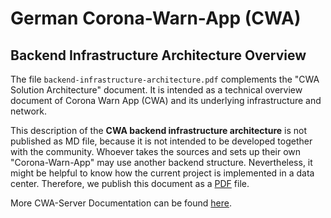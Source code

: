 # German Corona-Warn-App (CWA)

## Backend Infrastructure Architecture Overview

The file ``backend-infrastructure-architecture.pdf`` complements the "CWA Solution Architecture" document. It is intended as a technical overview document of Corona Warn App (CWA) and its underlying infrastructure and network.

This description of the **CWA backend infrastructure architecture** is not published as MD file, because it is not intended to be developed together with the community. Whoever takes the sources and sets up their own "Corona-Warn-App" may use another backend structure. Nevertheless, it might be helpful to know how the current project is implemented in a data center. Therefore, we publish this document as a [PDF](backend-infrastructure-architecture.pdf) file.

More CWA-Server Documentation can be found [here](https://github.com/corona-warn-app/cwa-server/tree/main/docs).
